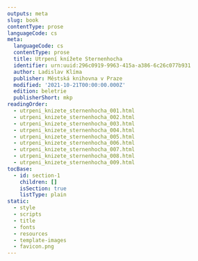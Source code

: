 ```yaml
---
outputs: meta
slug: book
contentType: prose
languageCode: cs
meta:
  languageCode: cs
  contentType: prose
  title: Utrpení knížete Sternenhocha
  identifier: urn:uuid:296c0919-9963-415a-a386-6c26c077b931
  author: Ladislav Klíma
  publisher: Městská knihovna v Praze
  modified: '2021-10-21T00:00:00.000Z'
  edition: beletrie
  publisherShort: mkp
readingOrder:
  - utrpeni_knizete_sternenhocha_001.html
  - utrpeni_knizete_sternenhocha_002.html
  - utrpeni_knizete_sternenhocha_003.html
  - utrpeni_knizete_sternenhocha_004.html
  - utrpeni_knizete_sternenhocha_005.html
  - utrpeni_knizete_sternenhocha_006.html
  - utrpeni_knizete_sternenhocha_007.html
  - utrpeni_knizete_sternenhocha_008.html
  - utrpeni_knizete_sternenhocha_009.html
tocBase:
  - id: section-1
    children: []
    isSection: true
    listType: plain
static:
  - style
  - scripts
  - title
  - fonts
  - resources
  - template-images
  - favicon.png
---
```

